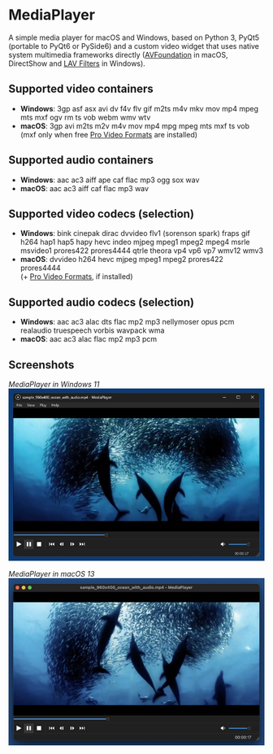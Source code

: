 # MediaPlayer
A simple media player for macOS and Windows, based on Python 3, PyQt5 (portable to PyQt6 or PySide6) and a custom video widget that uses native system multimedia frameworks directly ([AVFoundation](https://developer.apple.com/av-foundation/) in macOS, DirectShow and [LAV Filters](https://github.com/Nevcairiel/LAVFilters) in Windows).

## Supported video containers
* **Windows**: 3gp asf asx avi dv f4v flv gif m2ts m4v mkv mov mp4 mpeg mts mxf ogv rm ts vob webm wmv wtv
* **macOS**: 3gp avi m2ts m2v m4v mov mp4 mpg mpeg mts mxf ts vob  
(mxf only when free [Pro Video Formats](https://support.apple.com/en-us/106396) are installed)  

## Supported audio containers
* **Windows**: aac ac3 aiff ape caf flac mp3 ogg sox wav
* **macOS**: aac ac3 aiff caf flac mp3 wav

## Supported video codecs (selection)
* **Windows**: bink cinepak dirac dvvideo flv1 (sorenson spark) fraps gif h264 hap1 hap5 hapy hevc indeo mjpeg mpeg1 mpeg2 mpeg4 msrle msvideo1 prores422 prores4444 qtrle theora vp4 vp6 vp7 wmv12 wmv3
* **macOS**: dvvideo h264 hevc mjpeg mpeg1 mpeg2 prores422 prores4444  
(+ [Pro Video Formats](https://support.apple.com/en-us/106396), if installed)

## Supported audio codecs (selection)
* **Windows**: aac ac3 alac dts flac mp2 mp3 nellymoser opus pcm realaudio truespeech vorbis wavpack wma
* **macOS**: aac ac3 alac flac mp2 mp3 pcm

## Screenshots

*MediaPlayer in Windows 11*  
![MediaPlayer in Windows 11](screenshots/mediaplayer_win11.jpg)

*MediaPlayer in macOS 13*  
![MediaPlayer in macOS 13](screenshots/mediaplayer_macos13.jpg)
